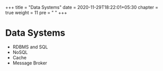 +++
title = "Data Systems"
date =  2020-11-29T18:22:01+05:30
chapter = true
weight = 11
pre = "<i class='fas fa-database'></i>  "
+++

# Data Systems

- RDBMS and SQL
- NoSQL
- Cache
- Message Broker